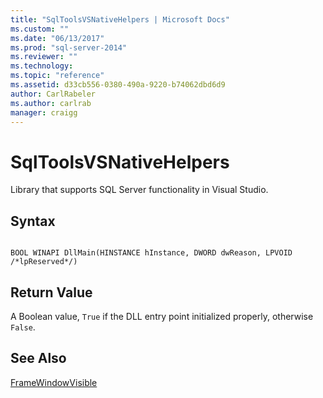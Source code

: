 ```yaml
---
title: "SqlToolsVSNativeHelpers | Microsoft Docs"
ms.custom: ""
ms.date: "06/13/2017"
ms.prod: "sql-server-2014"
ms.reviewer: ""
ms.technology: 
ms.topic: "reference"
ms.assetid: d33cb556-0380-490a-9220-b74062dbd6d9
author: CarlRabeler
ms.author: carlrab
manager: craigg
---
```

# SqlToolsVSNativeHelpers
  Library that supports SQL Server functionality in Visual Studio.  
  
## Syntax  
  
```  
  
BOOL WINAPI DllMain(HINSTANCE hInstance, DWORD dwReason, LPVOID /*lpReserved*/)  
```  
  
## Return Value  
 A Boolean value, `True` if the DLL entry point initialized properly, otherwise `False`.  
  
## See Also  
 [FrameWindowVisible](sqltoolsvsnativehelpers-framewindowvisible.md)  
  
  
